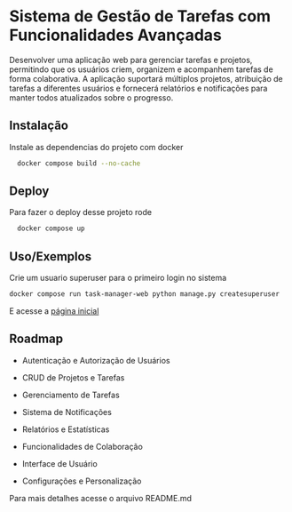 
# Sistema de Gestão de Tarefas com Funcionalidades Avançadas

Desenvolver uma aplicação web para gerenciar tarefas e projetos, permitindo que os usuários criem, organizem e acompanhem tarefas de forma colaborativa. A aplicação suportará múltiplos projetos, atribuição de tarefas a diferentes usuários e fornecerá relatórios e notificações para manter todos atualizados sobre o progresso.



## Instalação

Instale as dependencias do projeto com docker

```bash
  docker compose build --no-cache
```
    
## Deploy

Para fazer o deploy desse projeto rode

```bash
  docker compose up
```


## Uso/Exemplos

Crie um usuario superuser para o primeiro login no sistema
```bash
docker compose run task-manager-web python manage.py createsuperuser
```

E acesse a [página inicial](http//:127.0.0.1:8001/)




## Roadmap

- Autenticação e Autorização de Usuários

- CRUD de Projetos e Tarefas

- Gerenciamento de Tarefas

- Sistema de Notificações

- Relatórios e Estatísticas

- Funcionalidades de Colaboração

- Interface de Usuário

- Configurações e Personalização

Para mais detalhes acesse o arquivo README.md